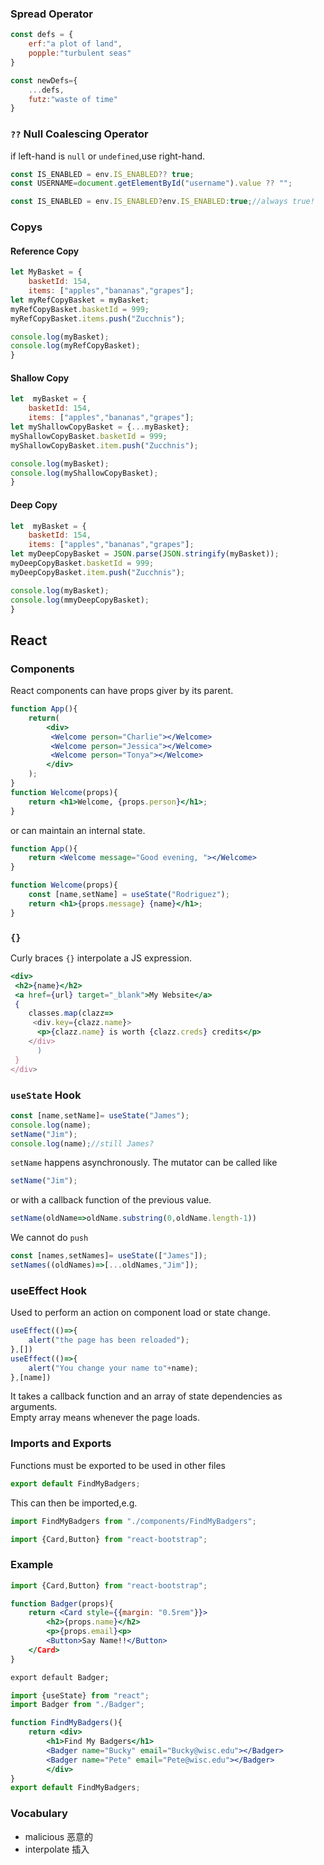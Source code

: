 ### Spread Operator
```js
const defs = {
    erf:"a plot of land",
    popple:"turbulent seas"
}

const newDefs={
    ...defs,
    futz:"waste of time"  
}
```

### `??` Null Coalescing Operator
if left-hand is `null` or `undefined`,use right-hand.
```js
const IS_ENABLED = env.IS_ENABLED?? true;
const USERNAME=document.getElementById("username").value ?? "";

const IS_ENABLED = env.IS_ENABLED?env.IS_ENABLED:true;//always true!
```

### Copys
#### Reference Copy
```js
let MyBasket = {
    basketId: 154,
    items: ["apples","bananas","grapes"];
let myRefCopyBasket = myBasket;
myRefCopyBasket.basketId = 999;
myRefCopyBasket.items.push("Zucchnis");

console.log(myBasket);
console.log(myRefCopyBasket);
}
```

#### Shallow Copy
```js
let  myBasket = {
    basketId: 154,
    items: ["apples","bananas","grapes"];
let myShallowCopyBasket = {...myBasket};
myShallowCopyBasket.basketId = 999;
myShallowCopyBasket.item.push("Zucchnis");

console.log(myBasket);
console.log(myShallowCopyBasket);
}
```
#### Deep Copy
```js
let  myBasket = {
    basketId: 154,
    items: ["apples","bananas","grapes"];
let myDeepCopyBasket = JSON.parse(JSON.stringify(myBasket));
myDeepCopyBasket.basketId = 999;
myDeepCopyBasket.item.push("Zucchnis");

console.log(myBasket);
console.log(mmyDeepCopyBasket);
}
```
## React
### Components
React components can have props giver by its parent.
```jsx
function App(){
    return(
        <div>
         <Welcome person="Charlie"></Welcome>
         <Welcome person="Jessica"></Welcome>
         <Welcome person="Tonya"></Welcome>
        </div>
    );
}
function Welcome(props){
    return <h1>Welcome, {props.person}</h1>;
}
```
or can maintain an internal state.
```jsx
function App(){
    return <Welcome message="Good evening, "></Welcome>
}

function Welcome(props){
    const [name,setName] = useState("Rodriguez");
    return <h1>{props.message} {name}</h1>;
}
```
### `{}`
Curly braces `{}` interpolate a JS expression.
```jsx
<div>
 <h2>{name}</h2>
 <a href={url} target="_blank">My Website</a>
 {
    classes.map(clazz=>
     <div.key={clazz.name}>
      <p>{clazz.name} is worth {clazz.creds} credits</p>
    </div>
      )
 } 
</div>
```
### `useState` Hook
```jsx
const [name,setName]= useState("James");
console.log(name);
setName("Jim");
console.log(name);//still James?
```
`setName` happens asynchronously.
The mutator can be called like
```jsx
setName("Jim");
```
or with a callback function of the previous value.
```jsx
setName(oldName=>oldName.substring(0,oldName.length-1))
```
We cannot do `push`
```jsx
const [names,setNames]= useState(["James"]);
setNames((oldNames)=>[...oldNames,"Jim"]);
```
### useEffect Hook
Used to perform an action on component load or state change.
```jsx
useEffect(()=>{
    alert("the page has been reloaded");
},[])
useEffect(()=>{
    alert("You change your name to"+name);
},[name])
```
It takes a callback function and an array of state dependencies as arguments.  
Empty array means whenever the page loads.
### Imports and Exports
Functions must be exported to be used in other files
```jsx
export default FindMyBadgers;
```
This can then be imported,e.g.
```jsx
import FindMyBadgers from "./components/FindMyBadgers";

import {Card,Button} from "react-bootstrap";
```

### Example
```jsx
import {Card,Button} from "react-bootstrap";

function Badger(props){
    return <Card style={{margin: "0.5rem"}}>
        <h2>{props.name}</h2>
        <p>{props.email}<p>
        <Button>Say Name!!</Button>
    </Card>
}

export default Badger;
```
```jsx
import {useState} from "react";
import Badger from "./Badger";

function FindMyBadgers(){ 
    return <div>
        <h1>Find My Badgers</h1>
        <Badger name="Bucky" email="Bucky@wisc.edu"></Badger>
        <Badger name="Pete" email="Pete@wisc.edu"></Badger>
        </div>
}
export default FindMyBadgers;
```
### Vocabulary
- malicious 恶意的
- interpolate 插入
